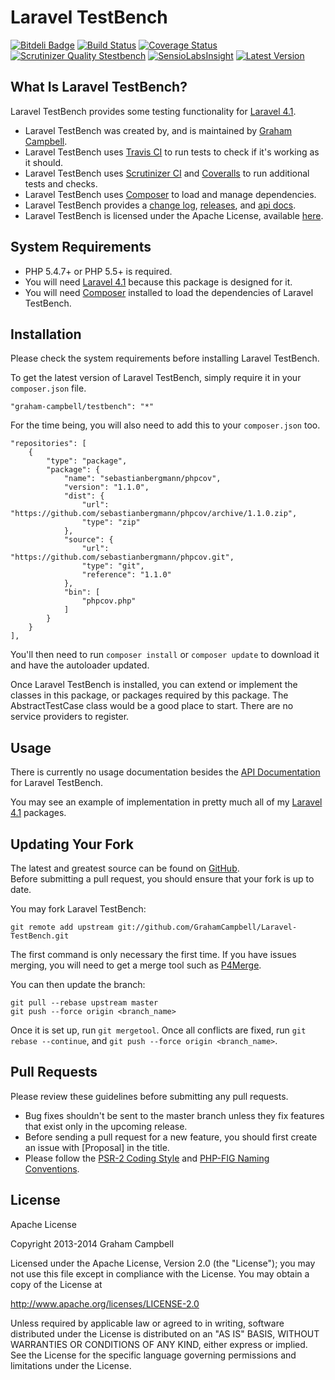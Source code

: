Laravel TestBench
=================


[![Bitdeli Badge](https://d2weczhvl823v0.cloudfront.net/GrahamCampbell/Laravel-TestBench/trend.png)](https://bitdeli.com/free "Bitdeli Badge")
[![Build Status](https://travis-ci.org/GrahamCampbell/Laravel-TestBench.png)](https://travis-ci.org/GrahamCampbell/Laravel-TestBench)
[![Coverage Status](https://coveralls.io/repos/GrahamCampbell/Laravel-TestBench/badge.png)](https://coveralls.io/r/GrahamCampbell/Laravel-TestBench)
[![Scrutinizer Quality Stestbench](https://scrutinizer-ci.com/g/GrahamCampbell/Laravel-TestBench/badges/quality-score.png?s=b02a2e89a150f28d8c82129d69688725a2a58cb8)](https://scrutinizer-ci.com/g/GrahamCampbell/Laravel-TestBench)
[![SensioLabsInsight](https://insight.sensiolabs.com/projects/c70488ec-94bc-44e7-b694-e6dd701416c8/mini.png)](https://insight.sensiolabs.com/projects/c70488ec-94bc-44e7-b694-e6dd701416c8)
[![Latest Version](https://poser.pugx.org/graham-campbell/testbench/v/stable.png)](https://packagist.org/packages/graham-campbell/testbench)


## What Is Laravel TestBench?

Laravel TestBench provides some testing functionality for [Laravel 4.1](http://laravel.com).  

* Laravel TestBench was created by, and is maintained by [Graham Campbell](https://github.com/GrahamCampbell).  
* Laravel TestBench uses [Travis CI](https://travis-ci.org/GrahamCampbell/Laravel-TestBench) to run tests to check if it's working as it should.  
* Laravel TestBench uses [Scrutinizer CI](https://scrutinizer-ci.com/g/GrahamCampbell/Laravel-TestBench) and [Coveralls](https://coveralls.io/r/GrahamCampbell/Laravel-TestBench) to run additional tests and checks.  
* Laravel TestBench uses [Composer](https://getcomposer.org) to load and manage dependencies.  
* Laravel TestBench provides a [change log](https://github.com/GrahamCampbell/Laravel-TestBench/blob/master/CHANGELOG.md), [releases](https://github.com/GrahamCampbell/Laravel-TestBench/releases), and [api docs](http://grahamcampbell.github.io/Laravel-TestBench).  
* Laravel TestBench is licensed under the Apache License, available [here](https://github.com/GrahamCampbell/Laravel-TestBench/blob/master/LICENSE.md).  


## System Requirements

* PHP 5.4.7+ or PHP 5.5+ is required.  
* You will need [Laravel 4.1](http://laravel.com) because this package is designed for it.  
* You will need [Composer](https://getcomposer.org) installed to load the dependencies of Laravel TestBench.  


## Installation

Please check the system requirements before installing Laravel TestBench.  

To get the latest version of Laravel TestBench, simply require it in your `composer.json` file.  

`"graham-campbell/testbench": "*"`  

For the time being, you will also need to add this to your `composer.json` too.  

```
"repositories": [
    {
        "type": "package",
        "package": {
            "name": "sebastianbergmann/phpcov",
            "version": "1.1.0",
            "dist": {
                "url": "https://github.com/sebastianbergmann/phpcov/archive/1.1.0.zip",
                "type": "zip"
            },
            "source": {
                "url": "https://github.com/sebastianbergmann/phpcov.git",
                "type": "git",
                "reference": "1.1.0"
            },
            "bin": [
                "phpcov.php"
            ]
        }
    }
],
```

You'll then need to run `composer install` or `composer update` to download it and have the autoloader updated.  

Once Laravel TestBench is installed, you can extend or implement the classes in this package, or packages required by this package. The AbstractTestCase class would be a good place to start. There are no service providers to register.  


## Usage

There is currently no usage documentation besides the [API Documentation](http://grahamcampbell.github.io/Laravel-TestBench
) for Laravel TestBench.  

You may see an example of implementation in pretty much all of my [Laravel 4.1](http://laravel.com) packages.  


## Updating Your Fork

The latest and greatest source can be found on [GitHub](https://github.com/GrahamCampbell/Laravel-TestBench).  
Before submitting a pull request, you should ensure that your fork is up to date.  

You may fork Laravel TestBench:  

    git remote add upstream git://github.com/GrahamCampbell/Laravel-TestBench.git

The first command is only necessary the first time. If you have issues merging, you will need to get a merge tool such as [P4Merge](http://perforce.com/product/components/perforce_visual_merge_and_diff_tools).  

You can then update the branch:  

    git pull --rebase upstream master
    git push --force origin <branch_name>

Once it is set up, run `git mergetool`. Once all conflicts are fixed, run `git rebase --continue`, and `git push --force origin <branch_name>`.  


## Pull Requests

Please review these guidelines before submitting any pull requests.  

* Bug fixes shouldn't be sent to the master branch unless they fix features that exist only in the upcoming release.  
* Before sending a pull request for a new feature, you should first create an issue with [Proposal] in the title.  
* Please follow the [PSR-2 Coding Style](https://github.com/php-fig/fig-standards/blob/master/accepted/PSR-2-coding-style-guide.md) and [PHP-FIG Naming Conventions](https://github.com/php-fig/fig-standards/blob/master/bylaws/002-psr-naming-conventions.md).  


## License

Apache License  

Copyright 2013-2014 Graham Campbell  

Licensed under the Apache License, Version 2.0 (the "License");
you may not use this file except in compliance with the License.
You may obtain a copy of the License at  

 http://www.apache.org/licenses/LICENSE-2.0  

Unless required by applicable law or agreed to in writing, software
distributed under the License is distributed on an "AS IS" BASIS,
WITHOUT WARRANTIES OR CONDITIONS OF ANY KIND, either express or implied.
See the License for the specific language governing permissions and
limitations under the License.  
